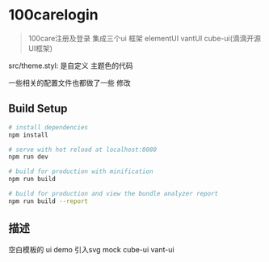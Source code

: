 # 100carelogin

> 100care注册及登录    集成三个ui 框架   elementUI vantUI cube-ui(滴滴开源UI框架)

src/theme.styl:    是自定义 主题色的代码  

一些相关的配置文件也都做了一些 修改

## Build Setup

``` bash
# install dependencies
npm install

# serve with hot reload at localhost:8080
npm run dev

# build for production with minification
npm run build

# build for production and view the bundle analyzer report
npm run build --report
```
## 描述
空白模板的 ui demo   引入svg mock cube-ui vant-ui